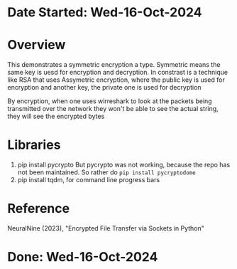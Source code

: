 #   Date Started: Wed-16-Oct-2024


#   Overview
This demonstrates a symmetric encryption a type.
Symmetric means the same key is uesd for encryption and decryption.
In constrast is a technique like RSA that uses Assymetric encryption, where the public key
is used for encryption and another key, the private one is used for decryption


By encryption, when one uses wirreshark to look at the packets being transmitted over the network
they won't be able to see the actual string, they will see the encrypted bytes


#   Libraries
1.  pip install pycrypto
    But pycrypto was not working, because the repo has not been maintained.
    So rather do `pip install pycryptodome`
2.  pip install tqdm, for command line progress bars


#   Reference
NeuralNine (2023), "Encrypted File Transfer via Sockets in Python"

#   Done: Wed-16-Oct-2024